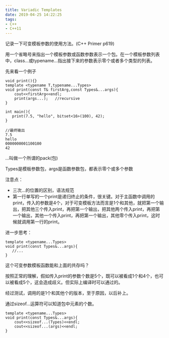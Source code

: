 ```yaml
---
title: Variadic Templates
date: 2019-04-25 14:22:25
tags:
- C++
- C++11
---
```


记录一下可变模板参数的使用方法。(C++ Primer p619)

用一个省略号来指出一个模板参数或函数参数表示一个包。在一个模板参数列表中，class...或typename...指出接下来的参数表示零个或者多个类型的列表。

先来看一个例子

```
void print(){}
template <typename T,typename...Types>
void print(const T& firstArg,const Types&...args){
    cout<<firstArg<<endl;
    print(args...);   //recursive
}

int main(){
   print(7.5, "hello", bitset<16>(100), 42); 
}

//最终输出
7.5
hello
0000000001100100
42
```

...叫做一个所谓的pack(包)

Types是模板参数包，args是函数参数包，都表示零个或多个参数

注意点：

- 三次...的位置的区别，语法规范
- 第一行单写的一个print是递归终止的条件，很关键。对于主函数中调用的print，传入的参数是4个，对于可变模板方法而言是1个和其他，就把第一个输出，把其他三个传入print，再把第一个输出，把其他两个传入print，再把第一个输出，其他一个传入print，再把第一个输出，其他零个传入print，这时候就调用第一行的print。

进一步思考：

```
template <typename...Types>
void print(const Types&...args){
   //...
}
```

这个可变参数模板函数能和上面的共存吗？

按照正常的理解，假如传入print的参数个数是5个，既可以被看成1个和4个，也可以被看成5个，这会造成歧义。但实际上编译时可以通过的。

经过测试，调用的是1个和其他个的版本，至于原因，以后补上。

通过sizeof...运算符可以知道包中元素的个数。

```
template <typename...Types>
void print(const Types&...args){
    cout<<sizeof...(Types)<<endl;
    cout<<sizeof...(args)<<endl;
}
```

